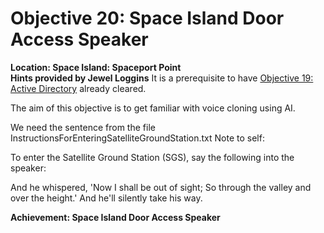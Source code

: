 # Objective 20: Space Island Door Access Speaker
**Location: Space Island: Spaceport Point**  
**Hints provided by Jewel Loggins**
It is a prerequisite to have [Objective 19: Active Directory](https://github.com/joergschwarzwaelder/hhc2023/tree/main/Objective-19) already cleared.

The aim of this objective is to get familiar with voice cloning using AI.

We need the sentence from the file 
InstructionsForEnteringSatelliteGroundStation.txt
Note to self:

To enter the Satellite Ground Station (SGS), say the following into the speaker:

And he whispered, 'Now I shall be out of sight;
So through the valley and over the height.'
And he'll silently take his way.


**Achievement: Space Island Door Access Speaker**
<!--stackedit_data:
eyJoaXN0b3J5IjpbNDQwNTE2ODQ4LC0yMDEwMTkyNjNdfQ==
-->